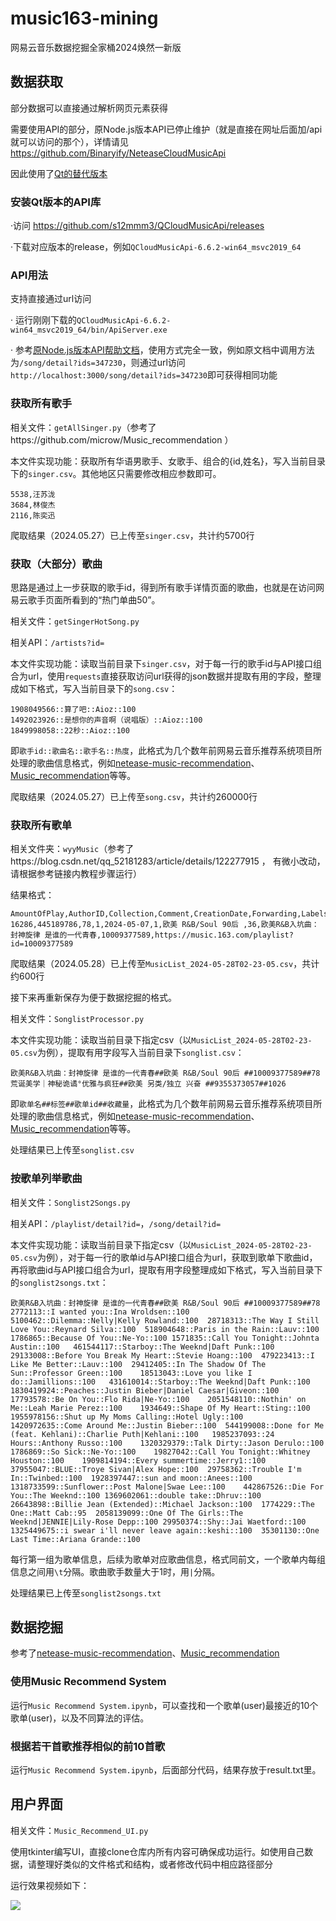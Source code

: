 # music163-mining
网易云音乐数据挖掘全家桶2024焕然一新版

## 数据获取

部分数据可以直接通过解析网页元素获得

需要使用API的部分，原Node.js版本API已停止维护（就是直接在网址后面加/api就可以访问的那个），详情请见 https://github.com/Binaryify/NeteaseCloudMusicApi

因此使用了[Qt的替代版本](https://github.com/s12mmm3/QCloudMusicApi)

### 安装Qt版本的API库

·访问 https://github.com/s12mmm3/QCloudMusicApi/releases

·下载对应版本的release，例如`QCloudMusicApi-6.6.2-win64_msvc2019_64`

### API用法

支持直接通过url访问

· 运行刚刚下载的`QCloudMusicApi-6.6.2-win64_msvc2019_64/bin/ApiServer.exe`

· 参考[原Node.js版本API帮助文档](https://binaryify.github.io/NeteaseCloudMusicApi/#/)，使用方式完全一致，例如原文档中调用方法为`/song/detail?ids=347230`，则通过url访问`http://localhost:3000/song/detail?ids=347230`即可获得相同功能

### 获取所有歌手

相关文件：`getAllSinger.py`（参考了https://github.com/microw/Music_recommendation ）

本文件实现功能：获取所有华语男歌手、女歌手、组合的{id,姓名}，写入当前目录下的`singer.csv`。其他地区只需要修改相应参数即可。

```
5538,汪苏泷
3684,林俊杰
2116,陈奕迅
```

爬取结果（2024.05.27）已上传至`singer.csv`，共计约5700行

### 获取（大部分）歌曲

思路是通过上一步获取的歌手id，得到所有歌手详情页面的歌曲，也就是在访问网易云歌手页面所看到的“热门单曲50”。

相关文件：`getSingerHotSong.py`

相关API：`/artists?id=`

本文件实现功能：读取当前目录下`singer.csv`，对于每一行的歌手id与API接口组合为url，使用`requests`直接获取访问url获得的json数据并提取有用的字段，整理成如下格式，写入当前目录下的`song.csv`：

```
1908049566::算了吧::Aioz::100
1492023926::是想你的声音啊（说唱版）::Aioz::100
1849998058::22秒::Aioz::100
```

即`歌手id::歌曲名::歌手名::热度`，此格式为几个数年前网易云音乐推荐系统项目所处理的歌曲信息格式，例如[netease-music-recommendation](https://github.com/feiyutalk/netease-music-recommendation)、[Music_recommendation](https://github.com/microw/Music_recommendation)等等。

爬取结果（2024.05.27）已上传至`song.csv`，共计约260000行

### 获取所有歌单

相关文件夹：`wyyMusic`（参考了https://blog.csdn.net/qq_52181283/article/details/122277915 ， 有微小改动，请根据参考链接内教程步骤运行）

结果格式：

```
AmountOfPlay,AuthorID,Collection,Comment,CreationDate,Forwarding,Labels,NumberOfSongs,SongListName,SongsListID,Url
16286,445189786,78,1,2024-05-07,1,欧美 R&B/Soul 90后 ,36,欧美R&B入坑曲：封神旋律 是谁的一代青春,10009377589,https://music.163.com/playlist?id=10009377589
```


爬取结果（2024.05.28）已上传至`MusicList_2024-05-28T02-23-05.csv`，共计约600行

接下来再重新保存为便于数据挖掘的格式。

相关文件：`SonglistProcessor.py`

本文件实现功能：读取当前目录下指定csv（以`MusicList_2024-05-28T02-23-05.csv`为例），提取有用字段写入当前目录下`songlist.csv`：

```
欧美R&B入坑曲：封神旋律 是谁的一代青春##欧美 R&B/Soul 90后 ##10009377589##78
荒诞美学｜神秘诡谲°优雅与疯狂##欧美 另类/独立 兴奋 ##9355373057##1026
```

即`歌单名##标签##歌单id##收藏量`，此格式为几个数年前网易云音乐推荐系统项目所处理的歌曲信息格式，例如[netease-music-recommendation](https://github.com/feiyutalk/netease-music-recommendation)、[Music_recommendation](https://github.com/microw/Music_recommendation)等等。

处理结果已上传至`songlist.csv`

### 按歌单列举歌曲

相关文件：`Songlist2Songs.py`

相关API：`/playlist/detail?id=`，`/song/detail?id=`

本文件实现功能：读取当前目录下指定csv（以`MusicList_2024-05-28T02-23-05.csv`为例），对于每一行的歌单id与API接口组合为url，获取到歌单下歌曲id，再将歌曲id与API接口组合为url，提取有用字段整理成如下格式，写入当前目录下的`songlist2songs.txt`：

```
欧美R&B入坑曲：封神旋律 是谁的一代青春##欧美 R&B/Soul 90后 ##10009377589##78	2772113::I wanted you::Ina Wroldsen::100	5100462::Dilemma::Nelly|Kelly Rowland::100	28718313::The Way I Still Love You::Reynard Silva::100	518904648::Paris in the Rain::Lauv::100	1786865::Because Of You::Ne-Yo::100	1571835::Call You Tonight::Johnta Austin::100	461544117::Starboy::The Weeknd|Daft Punk::100	29133008::Before You Break My Heart::Stevie Hoang::100	479223413::I Like Me Better::Lauv::100	29412405::In The Shadow Of The Sun::Professor Green::100	18513043::Love you like I do::Jamillions::100	431610014::Starboy::The Weeknd|Daft Punk::100	1830419924::Peaches::Justin Bieber|Daniel Caesar|Giveon::100	17793578::Be On You::Flo Rida|Ne-Yo::100	2051548110::Nothin' on Me::Leah Marie Perez::100	1934649::Shape Of My Heart::Sting::100	1955978156::Shut up My Moms Calling::Hotel Ugly::100	1420972635::Come Around Me::Justin Bieber::100	544199008::Done for Me (feat. Kehlani)::Charlie Puth|Kehlani::100	1985237093::24 Hours::Anthony Russo::100	1320329379::Talk Dirty::Jason Derulo::100	1786869::So Sick::Ne-Yo::100	19827042::Call You Tonight::Whitney Houston::100	1909814194::Every summertime::Jerry1::100	37955047::BLUE::Troye Sivan|Alex Hope::100	29758362::Trouble I'm In::Twinbed::100	1928397447::sun and moon::Anees::100	1318733599::Sunflower::Post Malone|Swae Lee::100	442867526::Die For You::The Weeknd::100	1369602061::double take::Dhruv::100	26643898::Billie Jean (Extended)::Michael Jackson::100	1774229::The One::Matt Cab::95	2058139099::One Of The Girls::The Weeknd|JENNIE|Lily-Rose Depp::100	29950374::Shy::Jai Waetford::100	1325449675::i swear i'll never leave again::keshi::100	35301130::One Last Time::Ariana Grande::100
```

每行第一组为歌单信息，后续为歌单对应歌曲信息，格式同前文，一个歌单内每组信息之间用`\t`分隔。歌曲歌手数量大于1时，用`|`分隔。

处理结果已上传至`songlist2songs.txt`

## 数据挖掘

参考了[netease-music-recommendation](https://github.com/feiyutalk/netease-music-recommendation)、[Music_recommendation](https://github.com/microw/Music_recommendation)

### 使用Music Recommend System 

运行`Music Recommend System.ipynb`，可以查找和一个歌单(user)最接近的10个歌单(user)，以及不同算法的评估。

### 根据若干首歌推荐相似的前10首歌

运行`Music Recommend System.ipynb`，后面部分代码，结果存放于result.txt里。

## 用户界面

相关文件：`Music_Recommend_UI.py`

使用tkinter编写UI，直接clone仓库内所有内容可确保成功运行。如使用自己数据，请整理好类似的文件格式和结构，或者修改代码中相应路径部分

运行效果视频如下：

![](demo.gif)

